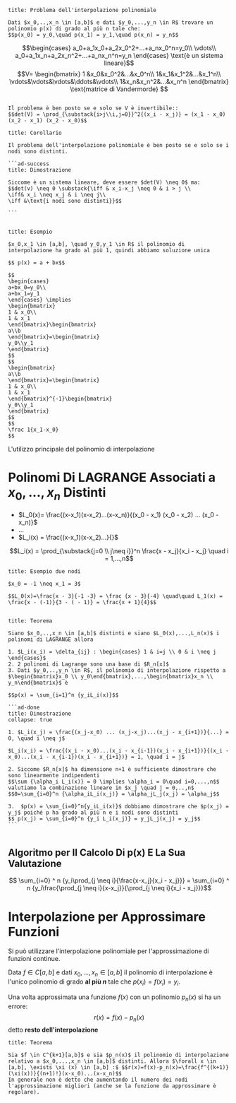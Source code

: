 ```ad-hint
title: Problema dell'interpolazione polinomiale

Dati $x_0,..,x_n \in [a,b]$ e dati $y_0,...,y_n \in R$ trovare un polinomio p(x) di grado al più n tale che:
$$p(x_0) = y_0,\quad p(x_1) = y_1,\quad p(x_n) = y_n$$

```

$$\begin{cases}
a_0+a_1x_0+a_2x_0^2+...+a_nx_0^n=y_0\\
\vdots\\
a_0+a_1x_n+a_2x_n^2+...+a_nx_n^n=y_n
\end{cases} \text{è un sistema lineare}$$
$$V=
\begin{bmatrix}
1 &x_0&x_0^2&...&x_0^n\\
1&x_1&x_1^2&...&x_1^n\\
\vdots&\vdots&\vdots&\ddots&\vdots\\
1&x_n&x_n^2&...&x_n^n
\end{bmatrix} \text{matrice di Vandermorde}
$$
```ad-note

Il problema è ben posto se e solo se V è invertibile::
$$det(V) = \prod_{\substack{i>j\\i,j=0}}^2{(x_i - x_j)} = (x_1 - x_0)(x_2 - x_1) (x_2 - x_0)$$

```

``````ad-info
title: Corollario

Il problema dell'interpolazione polinomiale è ben posto se e solo se i nodi sono distinti.

```ad-success
title: Dimostrazione

Siccome è un sistema lineare, deve essere $det(V) \neq 0$ ma:
$$det(v) \neq 0 \substack{\iff & x_i-x_j \neq 0 & i > j \\
\iff& x_i \neq x_j & i \neq j\\
\iff &\text{i nodi sono distinti}}$$

```


``````
```ad-example
title: Esempio

$x_0,x_1 \in [a,b], \quad y_0,y_1 \in R$ il polinomio di interpolazione ha grado al più 1, quindi abbiamo soluzione unica

$$ p(x) = a + bx$$

$$
\begin{cases}
a+bx_0=y_0\\
a+bx_1=y_1
\end{cases} \implies
\begin{bmatrix}
1 & x_0\\
1 & x_1
\end{bmatrix}\begin{bmatrix}
a\\b
\end{bmatrix}=\begin{bmatrix}
y_0\\y_1
\end{bmatrix}
$$
$$
\begin{bmatrix}
a\\b
\end{bmatrix}=\begin{bmatrix}
1 & x_0\\
1 & x_1
\end{bmatrix}^{-1}\begin{bmatrix}
y_0\\y_1
\end{bmatrix}
$$
$$
\frac 1{x_1-x_0}
$$
```

L'utilizzo principale del polinomio di interpolazione

# Polinomi Di LAGRANGE Associati a $x_0,...,x_n$ Distinti

- $L_0(x)= \frac{(x-x_1)(x-x_2)...(x-x_n)}{(x_0 - x_1) (x_0 - x_2) ... (x_0 - x_n)}$
- ...
- $L_i(x) = \frac{(x-x_1)(x-x_2)...}{}$

$$L_i(x) = \prod_{\substack{j=0 \\ j\neq i}}^n \frac{x - x_j}{x_i - x_j} \quad i = 1,...,n$$

```ad-example
title: Esempio due nodi

$x_0 = -1 \neq x_1 = 3$

$$L_0(x)=\frac{x - 3}{-1 -3} = \frac {x - 3}{-4} \quad\quad L_1(x) = \frac{x - (-1)}{3 - ( - 1)} = \frac{x + 1}{4}$$


```

``````ad-tip
title: Teorema

Siano $x_0,..,x_n \in [a,b]$ distinti e siano $L_0(x),...,L_n(x)$ i polinomi di LAGRANGE allora

1. $L_i(x_i) = \delta_{ij} : \begin{cases} 1 & i=j \\ 0 & i \neq j \end{cases}$
2. 2 polinomi di Lagrange sono una base di $R_n[x]$
3. Dati $y_0,..,y_n \in R$, il polinomio di interpolazione rispetto a $\begin{bmatrix}x_0 \\ y_0\end{bmatrix},...,\begin{bmatrix}x_n \\ y_n\end{bmatrix}$ è

$$p(x) = \sum_{i=1}^n {y_iL_i(x)}$$

```ad-done
title: Dimostrazione
collapse: true

1. $L_i(x_j) = \frac{(x_j-x_0) ... (x_j-x_j)...(x_j - x_{i+1})}{...} = 0, \quad i \neq j$

$L_i(x_i) = \frac{(x_i - x_0)...(x_i - x_{i-1})(x_i - x_{i+1})}{(x_i - x_0)...(x_i - x_{i-1})(x_i - x_{i+1})} = 1, \quad i = j$

2. Siccome $R_n[x]$ ha dimensione n+1 è sufficiente dimostrare che sono linearmente indipendenti
$$\sum {\alpha_i L_i(x)} = 0 \implies \alpha_i = 0\quad i=0,...,n$$
valutiamo la combinazione lineare in $x_j \quad j = 0,..,n$
$$0=\sum_{i=0}^n {\alpha_iL_i(x_j)} = \alpha_jL_j(x_j) = \alpha_j$$

3.  $p(x) = \sum_{i=0}^n{y_iL_i(x)}$ dobbiamo dimostrare che $p(x_j) = y_j$ poiché p ha grado al più n e i nodi sono distinti
$$ p(x_j) = \sum_{i=0}^n {y_i L_i(x_j)} = y_jL_j(x_j) = y_j$$
```


``````

## Algoritmo per Il Calcolo Di p(x) E La Sua Valutazione

$$ \sum_{i=0} ^ n {y_i\prod_{j \neq i}{\frac{x-x_j}{x_i - x_j}}} = \sum_{i=0} ^ n {y_i\frac{\prod_{j \neq i}{x-x_j}}{\prod_{j \neq i}{x_i - x_j}}}$$

# Interpolazione per Approssimare Funzioni

Si può utilizzare l'interpolazione polinomiale per l'approssimazione di funzioni continue.

Data $f \in C[a,b]$ e dati $x_0,...,x_n \in [a,b]$ il polinomio di interpolazione è l'unico polinomio di grado __al più $n$__ tale che $p(x_i) = f(x_i)=y_i$.

Una volta approssimata una funzione $f(x)$ con un polinomio $p_n(x)$ si ha un errore:$$r(x)=f(x)-p_n(x)$$
detto __resto dell'interpolazione__ 

```ad-important
title: Teorema

Sia $f \in C^{k+1}[a,b]$ e sia $p_n(x)$ il polinomio di interpolazione relativo a $x_0,...,x_n \in [a,b]$ distinti. Allora $\forall x \in [a,b], \exists \xi (x) \in [a,b] :$ $$r(x)=f(x)-p_n(x)=\frac{f^{(k+1)}(\xi(x))}{(n+1)!}(x-x_0)...(x-x_n)$$
In generale non è detto che aumentando il numero dei nodi l'approssimazione migliori (anche se la funzione da approssimare è regolare).

```
